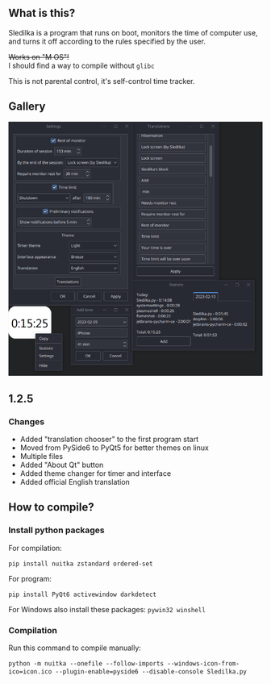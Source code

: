 ## What is this?
Sledilka is a program that runs on boot, monitors the time of computer use, and turns it off according to the rules specified by the user.

~~Works on "M OS"!~~<br> I should find a way to compile without `glibc`

This is not parental control, it's self-control time tracker. 

## Gallery
![Sledilka](/gallery/Interface.png)

## 1.2.5

### Changes
 - Added "translation chooser" to the first program start
 - Moved from PySide6 to PyQt5 for better themes on linux
 - Multiple files
 - Added "About Qt" button
 - Added theme changer for timer and interface
 - Added official English translation

## How to compile?
### Install python packages
For compilation:
```
pip install nuitka zstandard ordered-set
```
For program:
```
pip install PyQt6 activewindow darkdetect
```
For Windows also install these packages: ```pywin32 winshell```
### Compilation
Run this command to compile manually:
```
python -m nuitka --onefile --follow-imports --windows-icon-from-ico=icon.ico --plugin-enable=pyside6 --disable-console Sledilka.py
```

